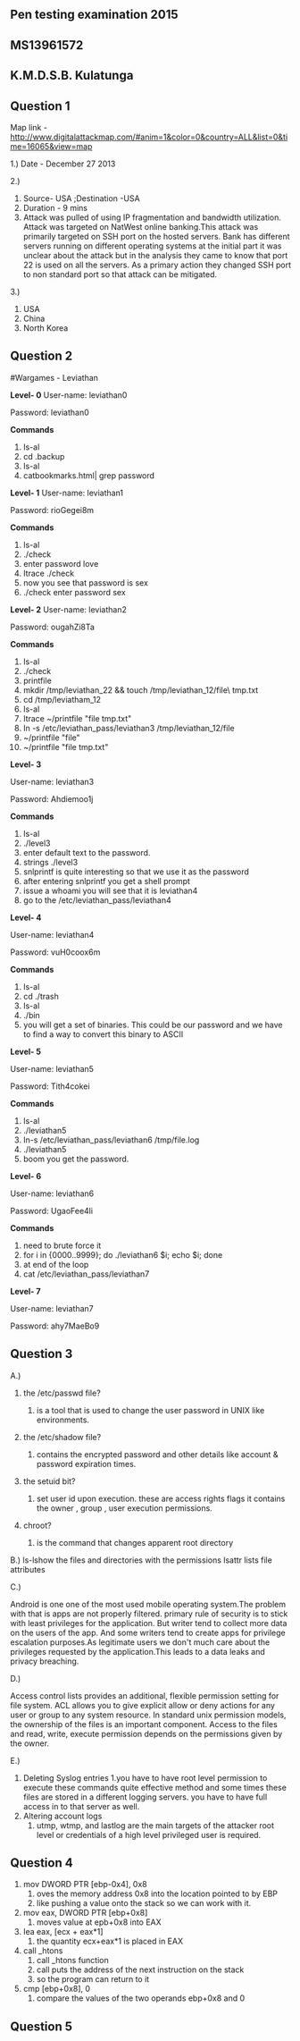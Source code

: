 ## Pen testing examination  2015

## MS13961572

## K.M.D.S.B. Kulatunga

## Question 1

Map link - http://www.digitalattackmap.com/#anim=1&color=0&country=ALL&list=0&time=16065&view=map

1.) Date - December 27 2013

2.)

1. Source- USA ;Destination -USA
2. Duration - 9 mins
3. Attack was pulled of using IP fragmentation and bandwidth utilization. Attack was targeted on NatWest online banking.This attack was primarily targeted on SSH port on the hosted servers. Bank has different servers running on different operating systems at the initial part it was unclear about the attack but in the analysis they came to know that port 22 is used on all the servers. As a primary action they changed SSH port to non standard port so that attack can be mitigated.

3.) 
1.  USA
2.  China
3.  North Korea

	
## Question 2

#Wargames - Leviathan

**Level- 0**
User-name: leviathan0

Password: leviathan0

**Commands**

1. ls-al
2. cd .backup
3. ls-al
4. catbookmarks.html| grep password

**Level- 1**
User-name: leviathan1

Password: rioGegei8m

**Commands**

1. ls-al
2. ./check
3. enter password love
4. ltrace ./check
5. now you see that password is sex 
6. ./check enter password sex

**Level- 2**
User-name: leviathan2

Password: ougahZi8Ta

**Commands**

1. ls-al
2. ./check
3. printfile
4. mkdir /tmp/leviathan_22 && touch /tmp/leviathan_12/file\ tmp.txt
5. cd /tmp/leviatham_12
6. ls-al
7. ltrace ~/printfile "file tmp.txt"
8. ln -s /etc/leviathan_pass/leviathan3 /tmp/leviathan_12/file
9. ~/printfile "file"
10. ~/printfile "file tmp.txt"

**Level- 3**

User-name: leviathan3

Password: Ahdiemoo1j

**Commands**

1. ls-al
2. ./level3
3. enter default text to the password.
4. strings ./level3
5. snlprintf is quite interesting so that we use it as the password
6. after entering snlprintf you get a shell prompt
7. issue a whoami you will see that it is leviathan4 
8. go to the /etc/leviathan_pass/leviathan4

**Level- 4**

User-name: leviathan4

Password: vuH0coox6m

**Commands**

1. ls-al
2. cd ./trash
3. ls-al
4. ./bin
5. you will get a set of binaries. This could be our password and we have to find a way to convert this binary to ASCII


**Level- 5**

User-name: leviathan5

Password: Tith4cokei

**Commands**

1. ls-al
2. ./leviathan5
3. ln-s /etc/leviathan_pass/leviathan6 /tmp/file.log
4. ./leviathan5
5. boom you get the password.

**Level- 6**

User-name: leviathan6

Password: UgaoFee4li

**Commands**

1.  need to brute force it
2.  for i in {0000..9999}; do ./leviathan6 $i; echo $i; done
3.  at end of the loop
4.  cat /etc/leviathan_pass/leviathan7

**Level- 7**

User-name: leviathan7

Password: ahy7MaeBo9


## Question 3

A.)

1. the /etc/passwd file?
	1. is a tool that is used to change the user password in UNIX like environments.
	
	
2. the /etc/shadow file?
	1. contains the encrypted password and other details like account & password expiration times.


3. the setuid bit?
	1. set user id upon execution. these are access rights flags it contains the owner , group , user execution permissions.


4. chroot?
	1. is the command that changes apparent root directory

B.)
ls-lshow the files and directories with the permissions
lsattr lists file attributes

C.)

Android is one one of the most used mobile operating system.The problem with that is apps are not properly filtered. primary rule of security is to stick with least privileges for the application. But writer tend to collect more data on the users of the app. And some writers tend to create apps for privilege escalation purposes.As legitimate users we don't much care about the privileges requested by the application.This leads to a data leaks and privacy breaching.

D.) 

Access control lists provides an additional, flexible permission setting for file system. ACL allows you to give explicit allow or deny actions for any user or group to any system resource. 
In standard unix permission models, the ownership of the files is an important component. Access to the files  and read, write, execute permission depends on the permissions given by the owner.

E.)

1. Deleting Syslog entries
	1.you have to have root level permission to execute these commands quite effective method and some times these files are stored in a different logging servers. you have to have full access in to that server as well.
2. Altering account logs
	1. utmp, wtmp, and lastlog are the main targets of the attacker root level or credentials of a high level privileged user is required.

## Question 4

1. mov DWORD PTR [ebp-0x4], 0x8
	1. oves the memory address 0x8 into the location pointed to by EBP 
	2. like pushing a value onto the stack so we can work with it.
2. mov eax, DWORD PTR [ebp+0x8]
	1. moves value at epb+0x8 into EAX 
3. lea eax, [ecx + eax*1]
	1. the quantity ecx+eax*1 is placed in EAX
4. call _htons
	1. call _htons function
	2. call puts the address of the next instruction on the stack
	3. so the program can return to it
5. cmp [ebp+0x8], 0
	1. compare the values of the two operands ebp+0x8 and 0

## Question 5

